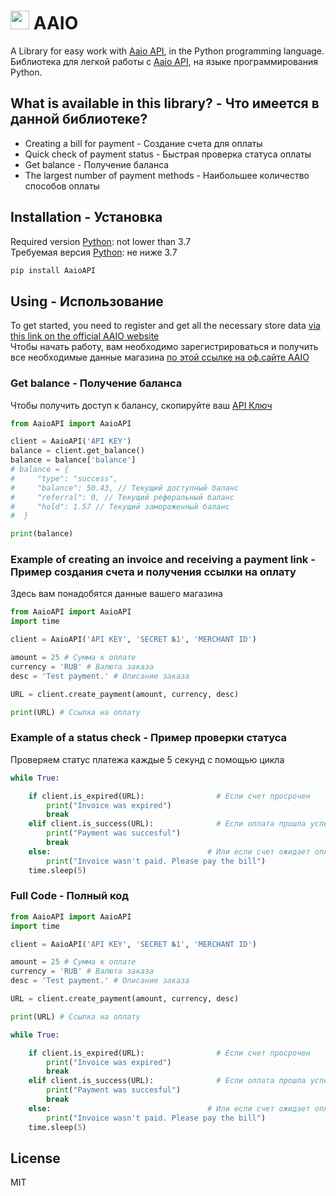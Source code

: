 <h1><img src="https://aaio.io/assets/landing/img/logo-m.svg" width=30 height=30> AAIO</h1>

A Library for easy work with [Aaio API](https://wiki.aaio.io/), in the Python programming language.  
Библиотека для легкой работы с [Aaio API](https://wiki.aaio.io/), на языке программирования Python.


 ## What is available in this library? - Что имеется в данной библиотеке?

- Creating a bill for payment - Создание счета для оплаты
- Quick check of payment status - Быстрая проверка статуса оплаты
- Get balance - Получение баланса
- The largest number of payment methods - Наибольшее количество способов оплаты


## Installation - Установка

Required version [Python](https://www.python.org/): not lower than 3.7          
Требуемая версия [Python](https://www.python.org/): не ниже 3.7

```cmd
pip install AaioAPI
```


## Using - Использование
To get started, you need to register and get all the necessary store data [via this link on the official AAIO website](https://aaio.io/cabinet/merchants/)     
Чтобы начать работу, вам необходимо зарегистрироваться и получить все необходимые данные магазина [по этой ссылке на оф.сайте AAIO](https://aaio.io/cabinet/merchants/)

### Get balance - Получение баланса
Чтобы получить доступ к балансу, скопируйте ваш [API Ключ](https://aaio.io/cabinet/api/)
``` python
from AaioAPI import AaioAPI

client = AaioAPI('API KEY')
balance = client.get_balance()
balance = balance['balance']
# balance = {
#     "type": "success",
#     "balance": 50.43, // Текущий доступный баланс
#     "referral": 0, // Текущий реферальный баланс
#     "hold": 1.57 // Текущий замороженный баланс
#  }

print(balance)
```

### Example of creating an invoice and receiving a payment link - Пример создания счета и получения ссылки на оплату
Здесь вам понадобятся данные вашего магазина
``` python
from AaioAPI import AaioAPI
import time

client = AaioAPI('API KEY', 'SECRET №1', 'MERCHANT ID')

amount = 25 # Сумма к оплате
currency = 'RUB' # Валюта заказа
desc = 'Test payment.' # Описание заказа

URL = client.create_payment(amount, currency, desc)

print(URL) # Ссылка на оплату
```

### Example of a status check - Пример проверки статуса
Проверяем статус платежа каждые 5 секунд с помощью цикла
```python
while True:

    if client.is_expired(URL):                # Если счет просрочен
        print("Invoice was expired")
        break
    elif client.is_success(URL):              # Если оплата прошла успешно
        print("Payment was succesful")
        break
    else:                                   # Или если счет ожидает оплаты
        print("Invoice wasn't paid. Please pay the bill")
    time.sleep(5)
```



                                                                 
### Full Code - Полный код
```python
from AaioAPI import AaioAPI
import time

client = AaioAPI('API KEY', 'SECRET №1', 'MERCHANT ID')

amount = 25 # Сумма к оплате
currency = 'RUB' # Валюта заказа
desc = 'Test payment.' # Описание заказа

URL = client.create_payment(amount, currency, desc)

print(URL) # Ссылка на оплату

while True:

    if client.is_expired(URL):                # Если счет просрочен
        print("Invoice was expired")
        break
    elif client.is_success(URL):              # Если оплата прошла успешно
        print("Payment was succesful")
        break
    else:                                   # Или если счет ожидает оплаты
        print("Invoice wasn't paid. Please pay the bill")
    time.sleep(5)
```

## License
MIT
